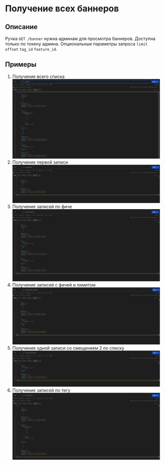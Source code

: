 # Получение всех баннеров

## Описание

Ручка `GET /banner` нужна админам для просмотра баннеров. Доступна только по токену админа.
Опциональные параметры запроса `limit` `offset` `tag_id` `feature_id`.

## Примеры

1) Получение всего списка
![GetAll.png](GetAll.png)
2) Получение первой записи
![AllLimit1.png](AllLimit1.png)
3) Получение записей по фиче
![FeatureIDFilter.png](FeatureIDFilter.png)
4) Получение записей с фичей и лимитом
![FeatureIDLimit.png](FeatureIDLimit.png)
5) Получение одной записи со смещением 2 по списку
![Limit1Offset2.png](Limit1Offset2.png)
6) Получение записей по тегу
![TagIDFilter.png](TagIDFilter.png)